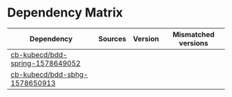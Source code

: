 # Dependency Matrix

Dependency | Sources | Version | Mismatched versions
---------- | ------- | ------- | -------------------
[cb-kubecd/bdd-spring-1578649052](https://github.com/cb-kubecd/bdd-spring-1578649052.git) |  | []() | 
[cb-kubecd/bdd-sbhg-1578650913](https://github.com/cb-kubecd/bdd-sbhg-1578650913.git) |  | []() | 
